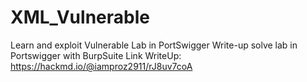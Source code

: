 # XML_Vulnerable
Learn and exploit Vulnerable Lab in PortSwigger 
Write-up solve lab in Portswigger with BurpSuite 
Link WriteUp: https://hackmd.io/@iamproz2911/rJ8uv7coA
